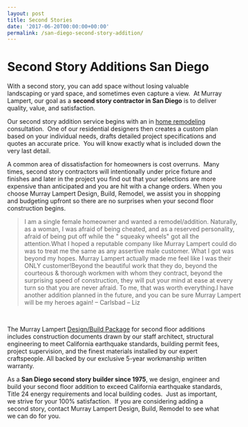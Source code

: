 ```yaml
---
layout: post
title: Second Stories
date: '2017-06-20T00:00:00+00:00'
permalink: /san-diego-second-story-addition/
---
```

<h1 class="mainhead">Second Story Additions San Diego</h1>
With a second story, you can add space without losing valuable landscaping or yard space, and sometimes even capture a view.  At Murray Lampert, our goal as a <strong>second story contractor in San Diego</strong> is to deliver quality, value, and satisfaction.

Our second story addition service begins with an in <a href="http://murraylampert.com/">home remodeling</a> consultation.  One of our residential designers then creates a custom plan based on your individual needs, drafts detailed project specifications and quotes an accurate price.  You will know exactly what is included down the very last detail.

A common area of dissatisfaction for homeowners is cost overruns.  Many times, second story contractors will intentionally under price fixture and finishes and later in the project you find out that your selections are more expensive than anticipated and you are hit with a change orders. When you choose Murray Lampert Design, Build, Remodel, we assist you in shopping and budgeting upfront so there are no surprises when your second floor construction begins.
<blockquote style="width: 100%;">I am a single female homeowner and wanted a remodel/addition. Naturally, as a woman, I was afraid of being cheated, and as a reserved personality, afraid of being put off while the " squeaky wheels" got all the attention.What I hoped a reputable company like Murray Lampert could do was to treat me the same as any assertive male customer. What I got was beyond my hopes. Murray Lampert actually made me feel like I was their ONLY customer!Beyond the beautiful work that they do, beyond the courteous &amp; thorough workmen with whom they contract, beyond the surprising speed of construction, they will put your mind at ease at every turn so that you are never afraid. To me, that was worth everything.I have another addition planned in the future, and you can be sure Murray Lampert will be my heroes again!
<span class="author">– Carlsbad – Liz</span></blockquote>
&nbsp;

The Murray Lampert <a href="/san-diego-design-build-contractors/">Design/Build Package</a> for second floor additions includes construction documents drawn by our staff architect, structural engineering to meet California earthquake standards, building permit fees, project supervision, and the finest materials installed by our expert craftspeople. All backed by our exclusive 5-year workmanship written warranty.

As a <strong>San Diego second story builder since 1975</strong>, we design, engineer and build your second floor addition to exceed California earthquake standards, Title 24 energy requirements and local building codes.  Just as important, we strive for your 100% satisfaction.  If you are considering adding a second story, contact Murray Lampert Design, Build, Remodel to see what we can do for you.
